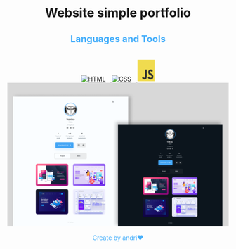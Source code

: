 <div align="center"> 
<h1>Website simple portfolio</h1>
</div>

<h2 style="color: #44AEFB" align="center" >Languages and Tools</h2><br>
<div style="color: #44AEFB" align="center">
 <a  href="https://developer.mozilla.org/en-US/docs/Web/HTML" target="_blank" rel="noreferrer">
      <img  alt="HTML" height="50px" style="padding-right:10px;" src="https://cdn.jsdelivr.net/gh/devicons/devicon/icons/html5/html5-original.svg"/>
  </a>
  <a href="https://developer.mozilla.org/en-US/docs/Web/CSS" target="_blank" rel="noreferrer">
      <img  alt="CSS" height="50px" style="padding-right:10px;" src="https://cdn.jsdelivr.net/gh/devicons/devicon/icons/css3/css3-original.svg"/>
  </a>
   <img src="https://raw.githubusercontent.com/devicons/devicon/master/icons/javascript/javascript-original.svg" alt="javascript" width="40" height="50"/> 

<img src="MacBook Air - 1.png">

<p align="center">Create by andri❤️ </p>